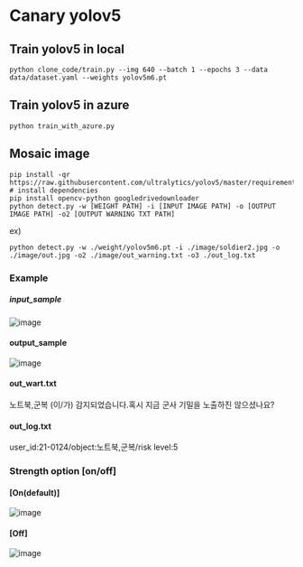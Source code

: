 # Canary yolov5

## Train yolov5 in local
```
python clone_code/train.py --img 640 --batch 1 --epochs 3 --data data/dataset.yaml --weights yolov5m6.pt
```

## Train yolov5 in azure
```
python train_with_azure.py
```

## Mosaic image
```
pip install -qr https://raw.githubusercontent.com/ultralytics/yolov5/master/requirements.txt  # install dependencies
pip install opencv-python googledrivedownloader
python detect.py -w [WEIGHT PATH] -i [INPUT IMAGE PATH] -o [OUTPUT IMAGE PATH] -o2 [OUTPUT WARNING TXT PATH]
```
ex)
```
python detect.py -w ./weight/yolov5m6.pt -i ./image/soldier2.jpg -o ./image/out.jpg -o2 ./image/out_warning.txt -o3 ./out_log.txt
```

### Example
##### input_sample
![image](https://user-images.githubusercontent.com/62923434/136740119-e6c6a563-7725-4cd8-8322-1ebeb43a876c.png)

#### output_sample
![image](https://user-images.githubusercontent.com/62923434/136740097-e29265f5-933a-4cb8-b748-b8627754d7ab.png)


#### out_wart.txt
 노트북,군복 (이/가) 감지되었습니다.혹시 지금 군사 기밀을 노출하진 않으셨나요?
#### out_log.txt
 user_id:21-0124/object:노트북,군복/risk level:5 
### Strength option [on/off]

#### [On(default)]

![image](https://user-images.githubusercontent.com/62923434/136739652-2deb5aba-4652-471a-88c0-5bef4aec8ae8.png)

#### [Off]

![image](https://user-images.githubusercontent.com/62923434/136739773-5ba9e634-b5f9-4bce-bb87-f84fe9e80bd6.png)
